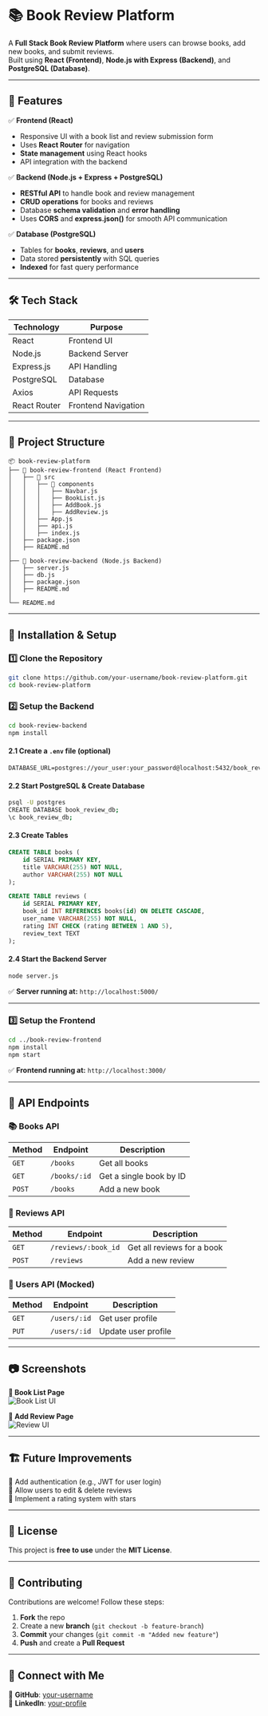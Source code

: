 # 📚 Book Review Platform  

A **Full Stack Book Review Platform** where users can browse books, add new books, and submit reviews.  
Built using **React (Frontend)**, **Node.js with Express (Backend)**, and **PostgreSQL (Database)**.  

---

## 🚀 Features  
✅ **Frontend (React)**
- Responsive UI with a book list and review submission form  
- Uses **React Router** for navigation  
- **State management** using React hooks  
- API integration with the backend  

✅ **Backend (Node.js + Express + PostgreSQL)**
- **RESTful API** to handle book and review management  
- **CRUD operations** for books and reviews  
- Database **schema validation** and **error handling**  
- Uses **CORS** and **express.json()** for smooth API communication  

✅ **Database (PostgreSQL)**
- Tables for **books**, **reviews**, and **users**  
- Data stored **persistently** with SQL queries  
- **Indexed** for fast query performance  

---

## 🛠 Tech Stack  
| **Technology**  | **Purpose**  |
|-----------------|-------------|
| React          | Frontend UI  |
| Node.js        | Backend Server  |
| Express.js     | API Handling  |
| PostgreSQL     | Database  |
| Axios          | API Requests  |
| React Router   | Frontend Navigation  |

---

## 📂 Project Structure  

```
📦 book-review-platform
├── 📁 book-review-frontend (React Frontend)
│   ├── 📁 src
│   │   ├── 📁 components
│   │   │   ├── Navbar.js
│   │   │   ├── BookList.js
│   │   │   ├── AddBook.js
│   │   │   ├── AddReview.js
│   │   ├── App.js
│   │   ├── api.js
│   │   ├── index.js
│   ├── package.json
│   ├── README.md
│
├── 📁 book-review-backend (Node.js Backend)
│   ├── server.js
│   ├── db.js
│   ├── package.json
│   ├── README.md
│
└── README.md
```

---

## 🔧 Installation & Setup  

### **1️⃣ Clone the Repository**  
```sh
git clone https://github.com/your-username/book-review-platform.git
cd book-review-platform
```

### **2️⃣ Setup the Backend**  
```sh
cd book-review-backend
npm install
```
#### **2.1 Create a `.env` file (optional)**
```
DATABASE_URL=postgres://your_user:your_password@localhost:5432/book_review_db
```
#### **2.2 Start PostgreSQL & Create Database**
```sh
psql -U postgres
CREATE DATABASE book_review_db;
\c book_review_db;
```

#### **2.3 Create Tables**
```sql
CREATE TABLE books (
    id SERIAL PRIMARY KEY,
    title VARCHAR(255) NOT NULL,
    author VARCHAR(255) NOT NULL
);

CREATE TABLE reviews (
    id SERIAL PRIMARY KEY,
    book_id INT REFERENCES books(id) ON DELETE CASCADE,
    user_name VARCHAR(255) NOT NULL,
    rating INT CHECK (rating BETWEEN 1 AND 5),
    review_text TEXT
);
```

#### **2.4 Start the Backend Server**
```sh
node server.js
```
✅ **Server running at:** `http://localhost:5000/`  

---

### **3️⃣ Setup the Frontend**  
```sh
cd ../book-review-frontend
npm install
npm start
```
✅ **Frontend running at:** `http://localhost:3000/`

---

## 🎯 API Endpoints  

### **📚 Books API**  
| Method | Endpoint       | Description |
|--------|--------------|-------------|
| `GET`  | `/books`      | Get all books |
| `GET`  | `/books/:id`  | Get a single book by ID |
| `POST` | `/books`      | Add a new book |

### **📝 Reviews API**  
| Method | Endpoint            | Description |
|--------|--------------------|-------------|
| `GET`  | `/reviews/:book_id` | Get all reviews for a book |
| `POST` | `/reviews`          | Add a new review |

### **👤 Users API (Mocked)**  
| Method | Endpoint       | Description |
|--------|--------------|-------------|
| `GET`  | `/users/:id`  | Get user profile |
| `PUT`  | `/users/:id`  | Update user profile |

---

## 📷 Screenshots  

**📖 Book List Page**  
![Book List UI](https://via.placeholder.com/600x300?text=Book+List+UI)  

**📝 Add Review Page**  
![Review UI](https://via.placeholder.com/600x300?text=Add+Review+UI)  

---

## 🏗 Future Improvements  
🔹 Add authentication (e.g., JWT for user login)  
🔹 Allow users to edit & delete reviews  
🔹 Implement a rating system with stars  

---

## 📝 License  
This project is **free to use** under the **MIT License**.  

---

## 🤝 Contributing  
Contributions are welcome! Follow these steps:  
1. **Fork** the repo  
2. Create a new **branch** (`git checkout -b feature-branch`)  
3. **Commit** your changes (`git commit -m "Added new feature"`)  
4. **Push** and create a **Pull Request**  

---

## 🔗 Connect with Me  
💬 **GitHub**: [your-username](https://github.com/your-username)  
💼 **LinkedIn**: [your-profile](https://linkedin.com/in/your-profile)  
